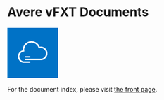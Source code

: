 # Avere vFXT Documents

<img src="images/avere_vfxt.png">

For the document index, please visit [the front page](../README.md#documentation).

